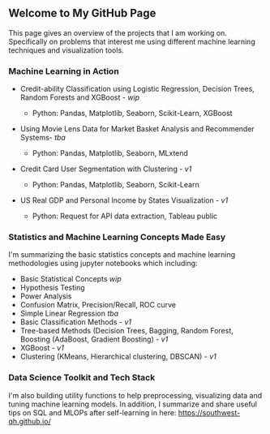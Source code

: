 ## Welcome to My GitHub Page

This page gives an overview of the projects that I am working on. Specifically on problems that interest me using different machine learning techniques and visualization tools.


### Machine Learning in Action

* Credit-ability Classification using Logistic Regression, Decision Trees, Random Forests and XGBoost - _wip_
  * Python: Pandas, Matplotlib, Seaborn, Scikit-Learn, XGBoost

* Using Movie Lens Data for Market Basket Analysis and Recommender Systems- _tba_
  * Python: Pandas, Matplotlib, Seaborn, MLxtend
  
* Credit Card User Segmentation with Clustering - _v1_
  * Python: Pandas, Matplotlib, Seaborn, Scikit-Learn
  
* US Real GDP and Personal Income by States Visualization - _v1_
  * Python: Request for API data extraction, Tableau public
  


### Statistics and Machine Learning Concepts Made Easy
I'm summarizing the basic statistics concepts and machine learning methodologies using jupyter notebooks which including:

* Basic Statistical Concepts _wip_
 * Hypothesis Testing
 * Power Analysis
 * Confusion Matrix, Precision/Recall, ROC curve
* Simple Linear Regression _tba_
* Basic Classification Methods - _v1_
* Tree-based Methods (Decision Trees, Bagging, Random Forest, Boosting (AdaBoost, Gradient Boosting)  - _v1_
* XGBoost - _v1_
* Clustering (KMeans, Hierarchical clustering, DBSCAN) - _v1_

### Data Science Toolkit and Tech Stack
I'm also building utility functions to help preprocessing, visualizing data and tuning machine learning models.
In addition, I summarize and share useful tips on SQL and MLOPs after self-learning in here: https://southwest-qh.github.io/
